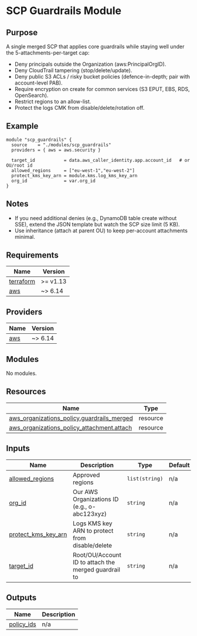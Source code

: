 # SCP Guardrails Module

## Purpose

A single merged SCP that applies core guardrails while staying well under the
5-attachments-per-target cap:

-	Deny principals outside the Organization (aws:PrincipalOrgID).
-	Deny CloudTrail tampering (stop/delete/update).
-	Deny public S3 ACLs / risky bucket policies (defence-in-depth; pair with
  account-level PAB).
-	Require encryption on create for common services (S3 EPUT, EBS, RDS,
  OpenSearch).
-	Restrict regions to an allow-list.
-	Protect the logs CMK from disable/delete/rotation off.

## Example

```hcl
module "scp_guardrails" {
  source    = "./modules/scp_guardrails"
  providers = { aws = aws.security }

  target_id           = data.aws_caller_identity.app.account_id   # or OU/root id
  allowed_regions     = ["eu-west-1","eu-west-2"]
  protect_kms_key_arn = module.kms.log_kms_key_arn
  org_id              = var.org_id
}
```

## Notes

-	If you need additional denies (e.g., DynamoDB table create without SSE), extend
  the JSON template but watch the SCP size limit (5 KB).
-	Use inheritance (attach at parent OU) to keep per-account attachments minimal.


<!-- BEGIN_TF_DOCS -->
## Requirements

| Name | Version |
|------|---------|
| <a name="requirement_terraform"></a> [terraform](#requirement\_terraform) | >= v1.13 |
| <a name="requirement_aws"></a> [aws](#requirement\_aws) | ~> 6.14 |

## Providers

| Name | Version |
|------|---------|
| <a name="provider_aws"></a> [aws](#provider\_aws) | ~> 6.14 |

## Modules

No modules.

## Resources

| Name | Type |
|------|------|
| [aws_organizations_policy.guardrails_merged](https://registry.terraform.io/providers/hashicorp/aws/latest/docs/resources/organizations_policy) | resource |
| [aws_organizations_policy_attachment.attach](https://registry.terraform.io/providers/hashicorp/aws/latest/docs/resources/organizations_policy_attachment) | resource |

## Inputs

| Name | Description | Type | Default | Required |
|------|-------------|------|---------|:--------:|
| <a name="input_allowed_regions"></a> [allowed\_regions](#input\_allowed\_regions) | Approved regions | `list(string)` | n/a | yes |
| <a name="input_org_id"></a> [org\_id](#input\_org\_id) | Our AWS Organizations ID (e.g., o-abc123xyz) | `string` | n/a | yes |
| <a name="input_protect_kms_key_arn"></a> [protect\_kms\_key\_arn](#input\_protect\_kms\_key\_arn) | Logs KMS key ARN to protect from disable/delete | `string` | n/a | yes |
| <a name="input_target_id"></a> [target\_id](#input\_target\_id) | Root/OU/Account ID to attach the merged guardrail to | `string` | n/a | yes |

## Outputs

| Name | Description |
|------|-------------|
| <a name="output_policy_ids"></a> [policy\_ids](#output\_policy\_ids) | n/a |
<!-- END_TF_DOCS -->
